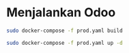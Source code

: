 # Menjalankan Odoo

```bash
sudo docker-compose -f prod.yaml build
```

```bash
sudo docker-compose -f prod.yaml up -d
```
